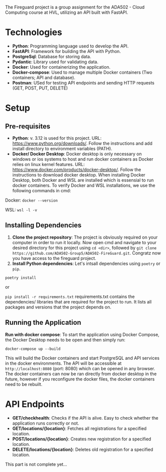 The Fireguard project is a group assignment for the ADA502 - Cloud Computing course at HVL, utilizing an API built with FastAPI.

# Technologies
- **Python**: Programming language used to develop the API.
- **FastAPI**: Framework for building the API with Python.
- **PostgreSql**: Database for storing data.
- **Pydantic**: Library used for validating data.
- **Docker**: Used for containerizing the application.
- **Docker-compose**: Used to manage multiple Docker containers (Two containers; API and database).
- **Postman**: USed for testing API endpoints and sending HTTP requests (GET, POST, PUT, DELETE)

# Setup
## Pre-requisites
- **Python**: v. 3.12 is used for this project. URL: https://www.python.org/downloads/. Follow the instructions and add install directory to environment variables (PATH).
- **Docker/ Docker Desktop**: Docker desktop is only necessary on windows or ios systems to host and run docker containers as Docker relies on linux kernel features. URL: https://www.docker.com/products/docker-desktop/. Follow the instructions to download docker desktop. When installing Docker Desktop, both Docker and WSL are installed which is essensial to run docker containers. To verify Docker and WSL installations, we use the following commands in cmd:

Docker:
```docker --version```

WSL:
```wsl -l -v```

## Installing Dependencies
1. **Clone the project repository**: The project is obviously required on your computer in order to run it locally. Now open cmd and navigate to your desired directory for this project using ```cd <dir>```, followed by ```git clone https://github.com/ADA502-Group5/ADA502-FireGuard.git```. Congratz now you have access to the fireguard project.
2. **Install Python dependencies**: Let's intsall dependencies using ```poetry``` or ```pip```.

```poetry install```

or

```pip install -r requirements.txt```
requirements.txt contains the dependencies/ libraries that are required for the project to run. It lists all packages and versions that the project depends on. 

## Running the Application
**Run with docker compose**: To start the application using Docker Compose, the Docker Desktop needs to be open and then simply run:

   ```docker-compose up --build```

This will build the Docker containers and start PostgreSQL and API services in the docker environments. The API will be accessible at ```http://localhost:8080``` (port: 8080) which can be opened in any browser. The docker containers can now be ran directly from docker desktop in the future, however if you reconfigure the docker files, the docker containers need to be rebuilt.

# API Endpoints
- **GET/checkhealth**: Checks if the API is alive. Easy to check whether the application runs correctly or not.
- **GET/locations/{location}**: Fetches all registrations for a specified location.
- **POST/locations/{location}**: Creates new registration for a specified location.
- **DELETE/locations/{location}**: Deletes old registration for a specified location.

This part is not complete yet...
